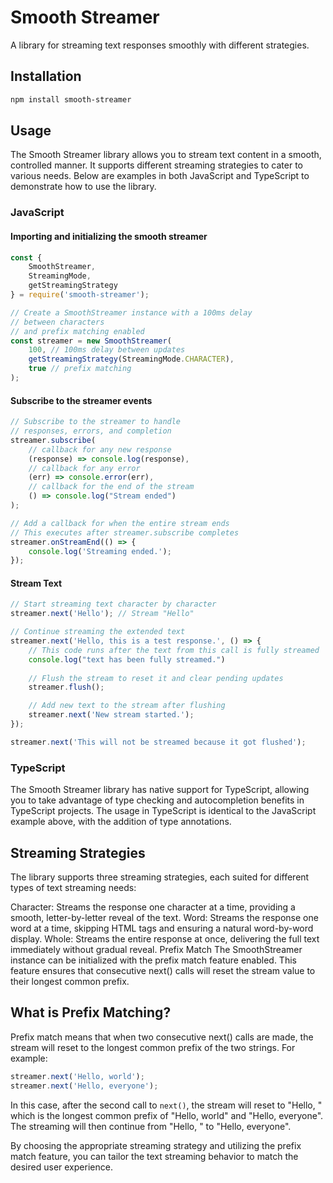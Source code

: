 # Smooth Streamer

A library for streaming text responses smoothly with different strategies.

## Installation

```bash
npm install smooth-streamer
```

## Usage
The Smooth Streamer library allows you to stream text content in a smooth, controlled manner. It supports different streaming strategies to cater to various needs. Below are examples in both JavaScript and TypeScript to demonstrate how to use the library.

### JavaScript

#### Importing and initializing the smooth streamer

```js
const { 
    SmoothStreamer,
    StreamingMode,
    getStreamingStrategy 
} = require('smooth-streamer');

// Create a SmoothStreamer instance with a 100ms delay
// between characters
// and prefix matching enabled
const streamer = new SmoothStreamer(
    100, // 100ms delay between updates
    getStreamingStrategy(StreamingMode.CHARACTER),
    true // prefix matching
);
```

#### Subscribe to the streamer events

```js
// Subscribe to the streamer to handle 
// responses, errors, and completion
streamer.subscribe(
    // callback for any new response
    (response) => console.log(response),
    // callback for any error
    (err) => console.error(err),
    // callback for the end of the stream
    () => console.log("Stream ended")
);

// Add a callback for when the entire stream ends
// This executes after streamer.subscribe completes
streamer.onStreamEnd(() => {
    console.log('Streaming ended.');
});
```

#### Stream Text
```js
// Start streaming text character by character
streamer.next('Hello'); // Stream "Hello"

// Continue streaming the extended text
streamer.next('Hello, this is a test response.', () => {
    // This code runs after the text from this call is fully streamed
    console.log("text has been fully streamed.")
    
    // Flush the stream to reset it and clear pending updates
    streamer.flush();

    // Add new text to the stream after flushing
    streamer.next('New stream started.');
});

streamer.next('This will not be streamed because it got flushed');

```
### TypeScript

The Smooth Streamer library has native support for TypeScript, allowing you to take advantage of type checking and autocompletion benefits in TypeScript projects. The usage in TypeScript is identical to the JavaScript example above, with the addition of type annotations.

## Streaming Strategies
The library supports three streaming strategies, each suited for different types of text streaming needs:

Character: Streams the response one character at a time, providing a smooth, letter-by-letter reveal of the text.
Word: Streams the response one word at a time, skipping HTML tags and ensuring a natural word-by-word display.
Whole: Streams the entire response at once, delivering the full text immediately without gradual reveal.
Prefix Match
The SmoothStreamer instance can be initialized with the prefix match feature enabled. This feature ensures that consecutive next() calls will reset the stream value to their longest common prefix.

## What is Prefix Matching?
Prefix match means that when two consecutive next() calls are made, the stream will reset to the longest common prefix of the two strings. For example:

```js
streamer.next('Hello, world');
streamer.next('Hello, everyone');
```

In this case, after the second call to `next()`, the stream will reset to "Hello, " which is the longest common prefix of "Hello, world" and "Hello, everyone". The streaming will then continue from "Hello, " to "Hello, everyone".

By choosing the appropriate streaming strategy and utilizing the prefix match feature, you can tailor the text streaming behavior to match the desired user experience.



